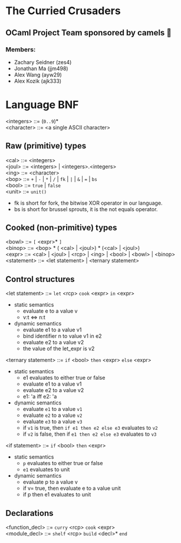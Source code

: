 # The Curried Crusaders

## OCaml Project Team sponsored by camels 🐫

### Members:

- Zachary Seidner (zes4)
- Jonathan Ma (jjm498)
- Alex Wang (ayw29)
- Alex Kozik (ajk333)

# Language BNF

\<integers> ::= (`0..9`)\* \
\<character> ::= \<a single ASCII character>

## Raw (primitive) types

\<cal> ::= \<integers> \
\<joul> ::= \<integers> | \<integers>.\<integers> \
\<ing> ::= \<character\> \
\<bop> ::= `+` | `-` | `*` | `/` | `fk` | `|` | `&` | `=` | `bs` \
\<bool> ::= `true` | `false` \
\<unit> ::= `unit()`

- fk is short for fork, the bitwise XOR operator in our language.
- bs is short for brussel sprouts, it is the not equals operator.

## Cooked (non-primitive) types

\<bowl> ::= `[` \<expr>\* `]` \
\<binop> ::= \<bop> $*$ ( \<cal> | \<joul>) $*$ (\<cal> | \<joul>) \
\<expr> ::= \<cal> | \<joul> | \<rcp> | \<ing> | \<bool> | \<bowl> | \<binop> \
\<statement> ::= \<let statement> | \<ternary statement>

## Control structures

\<let statement> ::= `let` \<rcp> `cook` \<expr> `in` \<expr>

- static semantics
  - evaluate e to a value v
  - v:t $\iff$ n:t
- dynamic semantics
  - evaluate e1 to a value v1
  - bind identifier n to value v1 in e2
  - evaluate e2 to a value v2
  - the value of the let_expr is v2

\<ternary statement> ::= `if` \<bool> `then` \<expr> `else` \<expr>

- static semantics
  - e1 evaluates to either true or false
  - evaluate e1 to a value v1
  - evaluate e2 to a value v2
  - e1: 'a iff e2: 'a
- dynamic semantics
  - evaluate `e1` to a value `v1`
  - evaluate `e2` to a value `v2`
  - evaluate `e3` to a value `v3`
  - if `v1` is true, then `if e1 then e2 else e3` evaluates to `v2`
  - if `v2` is false, then if `e1 then e2 else e3` evaluates to `v3`

\<if statement> ::= `if` \<bool> `then` \<expr>

- static semantics
  - `p` evaluates to either true or false
  - `e1` evaluates to unit
- dynamic semantics
  - evaluate p to a value v
  - if v= true, then evaluate e to a value unit
  - if p then e1 evaluates to unit

## Declarations

\<function_decl> ::= `curry` \<rcp> `cook` \<expr> \
\<module_decl> ::= `shelf` \<rcp> `build` \<decl>\* `end`

